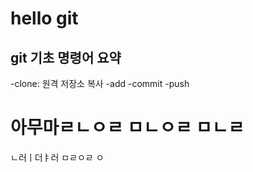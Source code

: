 # hello git

## git 기초 명령어 요약

-clone: 원격 저장소 복사
-add
-commit
-push

# 아무마ㄹㄴㅇㄹ ㅁㄴㅇㄹ ㅁㄴㄹ
ㄴ러ㅣ더ㅑ러 ㅁㄹㅇㄹ ㅇ